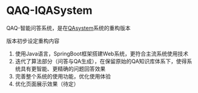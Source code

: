 # QAQ-IQASystem

QAQ-智能问答系统，是在[QAsystem](https://github.com/wangfin/QAsystem)系统的重构版本

版本初步设定重构内容

1. 使用Java语言，SpringBoot框架搭建Web系统，更符合主流系统使用技术
2. 迭代了算法部分（问答与QA生成），在保留原始的QA知识库体系下，使得系统具有更智能、更精确的问题回答效果
3. 完善整个系统的使用功能，优化使用体验
4. 优化页面展示效果（待定）